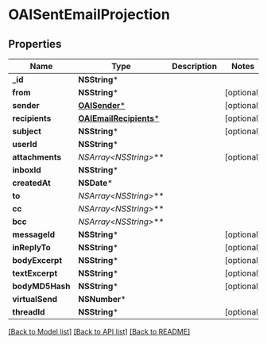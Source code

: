 # OAISentEmailProjection

## Properties
Name | Type | Description | Notes
------------ | ------------- | ------------- | -------------
**_id** | **NSString*** |  | 
**from** | **NSString*** |  | [optional] 
**sender** | [**OAISender***](OAISender) |  | [optional] 
**recipients** | [**OAIEmailRecipients***](OAIEmailRecipients) |  | [optional] 
**subject** | **NSString*** |  | [optional] 
**userId** | **NSString*** |  | 
**attachments** | **NSArray&lt;NSString*&gt;*** |  | [optional] 
**inboxId** | **NSString*** |  | 
**createdAt** | **NSDate*** |  | 
**to** | **NSArray&lt;NSString*&gt;*** |  | 
**cc** | **NSArray&lt;NSString*&gt;*** |  | 
**bcc** | **NSArray&lt;NSString*&gt;*** |  | 
**messageId** | **NSString*** |  | [optional] 
**inReplyTo** | **NSString*** |  | [optional] 
**bodyExcerpt** | **NSString*** |  | [optional] 
**textExcerpt** | **NSString*** |  | [optional] 
**bodyMD5Hash** | **NSString*** |  | [optional] 
**virtualSend** | **NSNumber*** |  | 
**threadId** | **NSString*** |  | [optional] 

[[Back to Model list]](../README#documentation-for-models) [[Back to API list]](../README#documentation-for-api-endpoints) [[Back to README]](../README)


